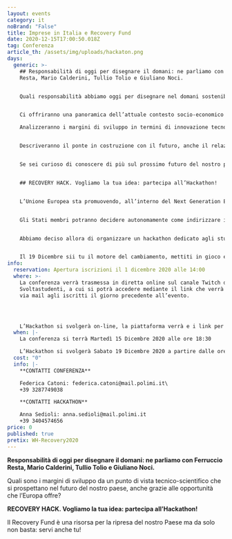 ```yaml
---
layout: events
category: it
noBrand: "False"
title: Imprese in Italia e Recovery Fund
date: 2020-12-15T17:00:50.018Z
tag: Conferenza
article_th: /assets/img/uploads/hackaton.png
days:
  generic: >-
    ## Responsabilità di oggi per disegnare il domani: ne parliamo con Ferruccio
    Resta, Mario Calderini, Tullio Tolio e Giuliano Noci.


    Quali responsabilità abbiamo oggi per disegnare nel domani sostenibilità e benessere? Ce lo raccontano Il **Prof. Ferruccio Resta**, Magnifico Rettore del Politecnico di Milano; il **Prof. Mario Calderini**, Direttore dell’Alta Scuola Politecnica ed ex-Consigliere del Ministro per le politiche di ricerca ed innovazione; il **Prof. Giuliano Noci**, Prorettore del Polo Territoriale Cinese del Politecnico di Milano; il **Prof. Tullio Antonio Maria Tolio**, Presidente del Comitato Scientifico del CFI.


    Ci offriranno una panoramica dell’attuale contesto socio-economico italiano, con particolare attenzione al mondo delle imprese, analizzando la direzione che stiamo intraprendendo anche all’interno della cornice Europea.

    Analizzeranno i margini di sviluppo in termini di innovazione tecnologica e digitalizzazione, focalizzando l’attenzione su una visione a lungo termine che garantisca crescita sostenibile.


    Descriveranno il ponte in costruzione con il futuro, anche il relazione al mondo universitario e alla mission del Politecnico di Milano che prevede un “impatto” sempre più efficace che porti ad aumentare il nostro contributo in favore della società e dell’innovazione tecnologica. Ci spiegheranno quindi verso dove stiamo andando.


    Se sei curioso di conoscere di più sul prossimo futuro del nostro paese, e vorrai esserne protagonista, non ti resta che iscriverti!.


    ## RECOVERY HACK. Vogliamo la tua idea: partecipa all’Hackathon!


    L’Unione Europea sta promuovendo, all’interno del Next Generation EU, il REACT-EU (“Recovery Assistance for Cohesion and the Territories Of Europe”): un’iniziativa che porta avanti e amplia le misure di risposta alla crisi per contribuire alla ripresa economica verde, digitale e resiliente degli stati europei.


    Gli Stati membri potranno decidere autonomamente come indirizzare i fondi, in particolare nel settore industriale, nelle infrastrutture e nel digitale, cruciali per gettare le basi di una solida ripresa.


    Abbiamo deciso allora di organizzare un hackathon dedicato agli studenti del Politecnico di Milano con lo scopo di trovare soluzioni innovative e sostenibili ad alcune delle più grandi problematiche italiane.


    Il 19 Dicembre sii tu il motore del cambiamento, mettiti in gioco e progetta insieme al tuo team la soluzione migliore!
info:
  reservation: Apertura iscrizioni il 1 dicembre 2020 alle 14:00
  where: >-
    La conferenza verrà trasmessa in diretta online sul canale Twitch di
    Svoltastudenti, a cui si potrà accedere mediante il link che verrà mandato
    via mail agli iscritti il giorno precedente all’evento.




    L’Hackathon si svolgerà on-line, la piattaforma verrà e i link per parteciparvi verranno inviati tramite mail a tutti gli iscritti.
  when: |-
    La conferenza si terrà Martedì 15 Dicembre 2020 alle ore 18:30

    L’Hackathon si svolgerà Sabato 19 Dicembre 2020 a partire dalle ore 9:00
  cost: "0"
  info: |-
    **CONTATTI CONFERENZA**

    Federica Catoni: federica.catoni@mail.polimi.it\
    +39 3287749038

    **CONTATTI HACKATHON**

    Anna Sedioli: anna.sedioli@mail.polimi.it
    +39 3404574656
price: 0
published: true
pretix: WH-Recovery2020
---
```

**Responsabilità di oggi per disegnare il domani: ne parliamo con Ferruccio Resta, Mario Calderini, Tullio Tolio e Giuliano Noci.**

Quali sono i margini di sviluppo da un punto di vista tecnico-scientifico che si prospettano nel futuro del nostro paese, anche grazie alle opportunità che l’Europa offre?

**RECOVERY HACK. Vogliamo la tua idea: partecipa all’Hackathon!**

Il Recovery Fund è una risorsa per la ripresa del nostro Paese ma da solo non basta: servi anche tu!